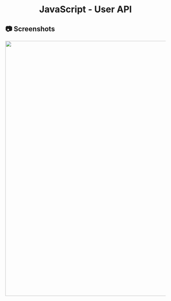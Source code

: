 <h1 align="center">
   JavaScript - User API
</h1>

<h2>
📷 Screenshots
</h2>

<p align="center">
  <img src="https://github.com/ozkannbuyuk/js-exercises/assets/111967202/85215f30-cfe6-40cf-b959-5a7ec8647fa3" width="800" />
</p>
